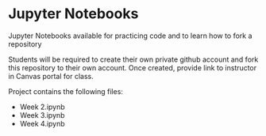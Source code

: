 # Jupyter Notebooks
Jupyter Notebooks available for practicing code and to learn how to fork a repository

Students will be required to create their own private github account and fork this repository to their own account. Once created, provide link to instructor in Canvas portal for class.

Project contains the following files:
* Week 2.ipynb
* Week 3.ipynb
* Week 4.ipynb
